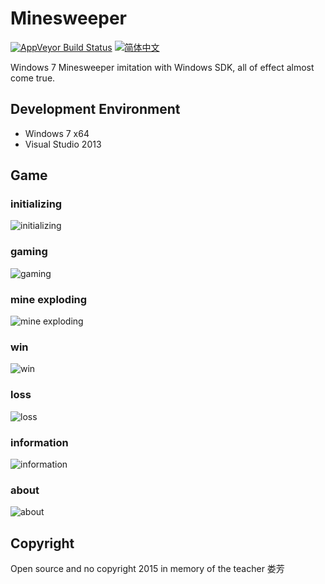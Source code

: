 # Minesweeper
[![AppVeyor Build Status](https://img.shields.io/appveyor/ci/Lmy0217/Minesweeper/master.svg?label=AppVeyor&logo=appveyor)](https://ci.appveyor.com/project/lmy0217/minesweeper/branch/master) [![简体中文](https://img.shields.io/badge/README-简体中文-blue.svg)](README_zh.md)

Windows 7 Minesweeper imitation with Windows SDK, all of effect almost come true.

## Development Environment
* Windows 7 x64
* Visual Studio 2013

## Game 

### initializing
![](./jpg/initializing.jpg "initializing")

### gaming
![](./jpg/gaming.jpg "gaming")

### mine exploding
![](./jpg/exploding.jpg "mine exploding")

### win
![](./jpg/win.jpg "win")

### loss
![](./jpg/loss.jpg "loss")

### information
![](./jpg/information.jpg "information")

### about
![](./jpg/about.jpg "about")

## Copyright
Open source and no copyright 2015 in memory of the teacher 娄芳
